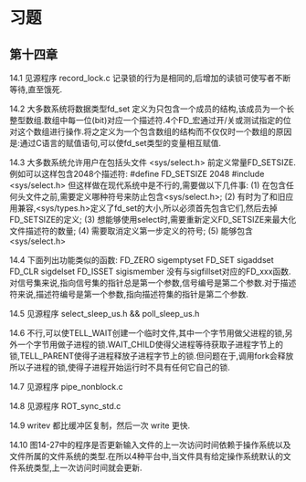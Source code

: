# 习题

## 第十四章

14.1 见源程序 record_lock.c 记录锁的行为是相同的,后增加的读锁可使写者不断等待,直至饿死.

14.2 大多数系统将数据类型fd_set 定义为只包含一个成员的结构,该成员为一个长整型数组.数组中每一位(bit)对应一个描述符.4个FD_宏通过开/关或测试指定的位对这个数组进行操作.将之定义为一个包含数组的结构而不仅仅时一个数组的原因是:通过C语言的赋值语句,可以使fd_set类型的变量相互赋值.

14.3 大多数系统允许用户在包括头文件 <sys/select.h> 前定义常量FD_SETSIZE.例如可以这样包含2048个描述符:
     #define FD_SETSIZE 2048
     #include <sys/select.h>
但这样做在现代系统中是不行的,需要做以下几件事:
    (1) 在包含任何头文件之前,需要定义哪种符号来防止包含<sys/select.h>;
    (2) 有时为了和旧应用兼容,<sys/types.h>定义了fd_set的大小,所以必须首先包含它们,然后去掉FD_SETSIZE的定义;
    (3) 想能够使用select时,需要重新定义FD_SETSIZE来最大化文件描述符的数量;
    (4) 需要取消定义第一步定义的符号;
    (5) 能够包含<sys/select.h>

14.4 下面列出功能类似的函数:
        FD_ZERO     sigemptyset
        FD_SET      sigaddset
        FD_CLR      sigdelset
        FD_ISSET    sigismember
没有与sigfillset对应的FD_xxx函数.对信号集来说,指向信号集的指针总是第一个参数,信号编号是第二个参数.对于描述符来说,描述符编号是第一个参数,指向描述符集的指针是第二个参数.

14.5 见源程序 select_sleep_us.h && poll_sleep_us.h

14.6 不行,可以使TELL_WAIT创建一个临时文件,其中一个字节用做父进程的锁,另外一个字节用做子进程的锁.WAIT_CHILD使得父进程等待获取子进程字节上的锁,TELL_PARENT使得子进程释放子进程字节上的锁.但问题在于,调用fork会释放所以子进程的锁,使得子进程开始运行时不具有任何它自己的锁.

14.7 见源程序 pipe_nonblock.c

14.8 见源程序 ROT_sync_std.c

14.9 writev 都比缓冲区复制，然后一次 write 更快.

14.10 图14-27中的程序是否更新输入文件的上一次访问时间依赖于操作系统以及文件所属的文件系统的类型.在所以4种平台中,当文件具有给定操作系统默认的文件系统类型,上一次访问时间就会更新.